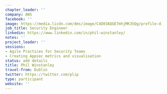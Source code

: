 ```yaml
---
chapter_leader: ''
company: AWS
facebook: ''
image: https://media.licdn.com/dms/image/C4D03AQGE7mhjMK35Qg/profile-displayphoto-shrink_200_200/0?e=1560988800&v=beta&t=eyLpI0Vj9axd3QBgntkMpPSm8Fxba_r9cATxHosinSM
job_title: Security Engineer
linkedin: https://www.linkedin.com/in/phil-winstanley/
notes: ''
project_leader: ''
sessions:
- Agile Practices for Security Teams
- Creating Appsec metrics and visualisation
status: add details
title: Phil Winstanley
travel-from: Dublin
twitter: https://twitter.com/plip
type: participant
website: ''
---
```


<!-- put more details about participant here -->